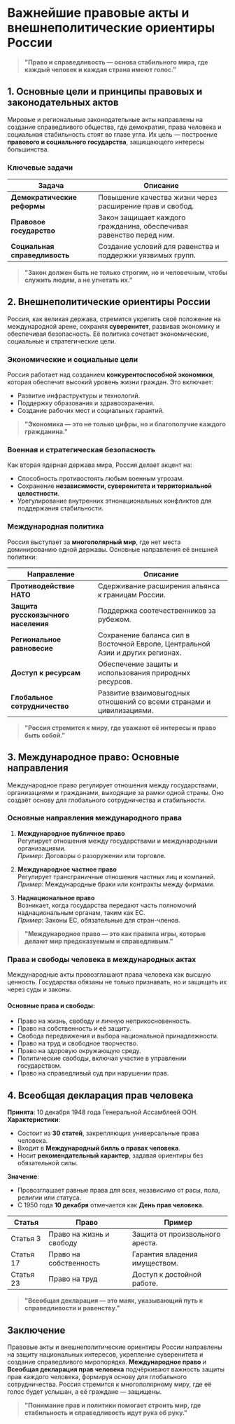 # Важнейшие правовые акты и внешнеполитические ориентиры России

> **"Право и справедливость — основа стабильного мира, где каждый человек и каждая страна имеют голос."**

## 1. Основные цели и принципы правовых и законодательных актов

Мировые и региональные законодательные акты направлены на создание справедливого общества, где демократия, права человека и социальная стабильность стоят во главе угла. Их цель — построение **правового и социального государства**, защищающего интересы большинства.

### Ключевые задачи
| Задача | Описание |
|--------|----------|
| **Демократические реформы** | Повышение качества жизни через расширение прав и свобод. |
| **Правовое государство** | Закон защищает каждого гражданина, обеспечивая равенство перед ним. |
| **Социальная справедливость** | Создание условий для равенства и поддержки уязвимых групп. |

> **"Закон должен быть не только строгим, но и человечным, чтобы служить людям, а не угнетать их."**

## 2. Внешнеполитические ориентиры России

Россия, как великая держава, стремится укрепить своё положение на международной арене, сохраняя **суверенитет**, развивая экономику и обеспечивая безопасность. Её политика сочетает экономические, социальные и стратегические цели.

### Экономические и социальные цели
Россия работает над созданием **конкурентоспособной экономики**, которая обеспечит высокий уровень жизни граждан. Это включает:
- Развитие инфраструктуры и технологий.
- Поддержку образования и здравоохранения.
- Создание рабочих мест и социальных гарантий.

> **"Экономика — это не только цифры, но и благополучие каждого гражданина."**

### Военная и стратегическая безопасность
Как вторая ядерная держава мира, Россия делает акцент на:
- Способность противостоять любым военным угрозам.
- Сохранение **независимости, суверенитета и территориальной целостности**.
- Урегулирование внутренних этнонациональных конфликтов для поддержания стабильности.

### Международная политика
Россия выступает за **многополярный мир**, где нет места доминированию одной державы. Основные направления её внешней политики:

| Направление | Описание |
|-------------|----------|
| **Противодействие НАТО** | Сдерживание расширения альянса к границам России. |
| **Защита русскоязычного населения** | Поддержка соотечественников за рубежом. |
| **Региональное равновесие** | Сохранение баланса сил в Восточной Европе, Центральной Азии и других регионах. |
| **Доступ к ресурсам** | Обеспечение защиты и использования природных ресурсов. |
| **Глобальное сотрудничество** | Развитие взаимовыгодных отношений со всеми странами и цивилизациями. |

> **"Россия стремится к миру, где уважают её интересы и право быть собой."**

## 3. Международное право: Основные направления

Международное право регулирует отношения между государствами, организациями и гражданами, выходящие за рамки одной страны. Оно создаёт основу для глобального сотрудничества и стабильности.

### Основные направления международного права
1. **Международное публичное право**  
   Регулирует отношения между государствами и международными организациями.  
   *Пример*: Договоры о разоружении или торговле.

2. **Международное частное право**  
   Регулирует трансграничные отношения частных лиц и компаний.  
   *Пример*: Международные браки или контракты между фирмами.

3. **Наднациональное право**  
   Возникает, когда государства передают часть полномочий наднациональным органам, таким как ЕС.  
   *Пример*: Законы ЕС, обязательные для стран-членов.

> **"Международное право — это как правила игры, которые делают мир предсказуемым и справедливым."**

### Права и свободы человека в международных актах
Международные акты провозглашают права человека как высшую ценность. Государства обязаны не только признавать, но и защищать их через суды и законы.

#### Основные права и свободы:
- Право на жизнь, свободу и личную неприкосновенность.
- Право на собственность и её защиту.
- Свобода передвижения и выбора национальной принадлежности.
- Право на труд и свободное творчество.
- Право на здоровую окружающую среду.
- Политические свободы, включая участие в управлении государством.
- Право на справедливый суд при нарушении прав.

## 4. Всеобщая декларация прав человека

**Принята**: 10 декабря 1948 года Генеральной Ассамблеей ООН.  
**Характеристики**:
- Состоит из **30 статей**, закрепляющих универсальные права человека.
- Входит в **Международный билль о правах человека**.
- Носит **рекомендательный характер**, задавая ориентиры без обязательной силы.

**Значение**:
- Провозглашает равные права для всех, независимо от расы, пола, религии или статуса.
- С 1950 года **10 декабря** отмечается как **День прав человека**.

| Статья | Право | Пример |
|--------|-------|--------|
| Статья 3 | Право на жизнь и свободу | Защита от произвольного ареста. |
| Статья 17 | Право на собственность | Гарантия владения имуществом. |
| Статья 23 | Право на труд | Доступ к достойной работе. |

> **"Всеобщая декларация — это маяк, указывающий путь к справедливости и равенству."**

## Заключение

Правовые акты и внешнеполитические ориентиры России направлены на защиту национальных интересов, укрепление суверенитета и создание справедливого миропорядка. **Международное право** и **Всеобщая декларация прав человека** подчёркивают важность защиты прав каждого человека, формируя основу для глобального сотрудничества. Россия стремится к многополярному миру, где её голос будет услышан, а её граждане — защищены.

> **"Понимание прав и политики помогает строить мир, где стабильность и справедливость идут рука об руку."**
